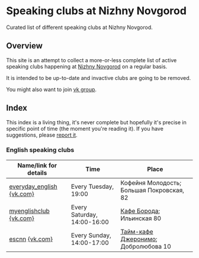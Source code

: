 # Speaking clubs at Nizhny Novgorod 

Curated list of different speaking clubs at Nizhny Novgorod.

## Overview

This site is an attempt to collect a more-or-less complete list of active
speaking clubs happening at [Nizhny Novgorod](https://en.wikipedia.org/wiki/Nizhny_Novgorod) on a regular basis.

It is intended to be up-to-date and invactive clubs are going to be removed.

You might also want to join [vk group](https://vk.com/speaking_clubs_nizhny).

## Index

This index is a living thing, it's never complete but hopefully it's
precise in specific point of time (the moment you're reading it).
If you have suggestions, please [report it](https://github.com/speaking-clubs-nizhny/speaking-clubs-nizhny.github.io/issues/new).

### English speaking clubs

| Name/link for details | Time | Place |
|-----------------------|------|-------|
| [everyday_english](/english/everyday_english/) [{vk.com}](https://vk.com/public167092329) | Every Tuesday, 19:00 | Кофейня Молодость; Большая Покровская, 82 |
| [myenglishclub](/english/myenglishclub/) [{vk.com}](https://vk.com/myenglishclub) | Every Saturday, 14:00-16:00 | [Кафе Борода](https://vk.com/borodacafe); Ильинская 80 |
| [escnn](/english/escnn/) [{vk.com}](https://vk.com/escnn) | Every Sunday, 14:00-17:00 | [Тайм-кафе Джеронимо](https://vk.com/geronimonn); Добролюбова 10 |
